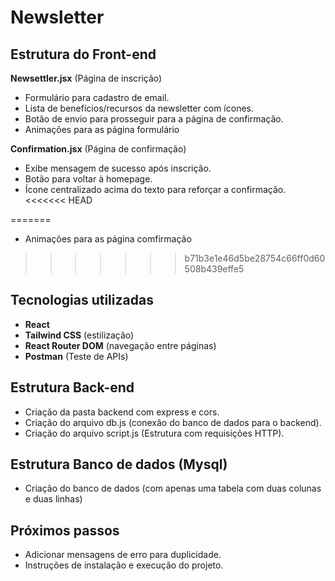 # Newsletter

## Estrutura do Front-end

**Newsettler.jsx** (Página de inscrição)
   - Formulário para cadastro de email.
   - Lista de benefícios/recursos da newsletter com ícones.
   - Botão de envio para prosseguir para a página de confirmação.
   - Animações para as página formulário


**Confirmation.jsx** (Página de confirmação)
   - Exibe mensagem de sucesso após inscrição.
   - Botão para voltar à homepage.
   - Ícone centralizado acima do texto para reforçar a confirmação.
<<<<<<< HEAD
   
=======
   - Animações para as página comfirmação
>>>>>>> b71b3e1e46d5be28754c66ff0d60508b439effe5

## Tecnologias utilizadas

- **React** 
- **Tailwind CSS** (estilização)
- **React Router DOM** (navegação entre páginas)
- **Postman** (Teste de APIs)

## Estrutura Back-end

- Criação da pasta backend com express e cors.
- Criação do arquivo db.js (conexão do banco de dados para o backend).
- Criação do arquivo script.js (Estrutura com requisições HTTP).

## Estrutura Banco de dados (Mysql)

- Criação do banco de dados (com apenas uma tabela com duas colunas e duas linhas)

## Próximos passos
- Adicionar mensagens de erro para duplicidade.
- Instruções de instalação e execução do projeto.
